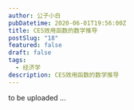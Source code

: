 ```yaml
---
author: 公子小白
pubDatetime: 2020-06-01T19:56:00Z
title: CES效用函数的数学推导
postSlug: "18"
featured: false
draft: false
tags:
  - 经济学
description: CES效用函数的数学推导
---
```


to be uploaded ...
